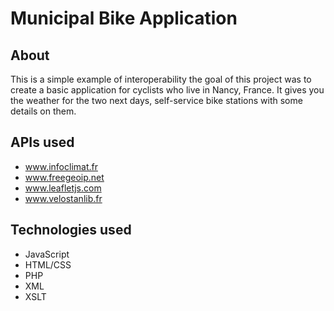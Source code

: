 # Municipal Bike Application

## About

This is a simple example of interoperability the goal of this project was to create a basic application for cyclists who live in Nancy, France. It gives you the weather for the two next days, self-service bike stations with some details on them. <br/>


## APIs used
- www.infoclimat.fr
- www.freegeoip.net
- www.leafletjs.com
- www.velostanlib.fr


## Technologies used
- JavaScript
- HTML/CSS
- PHP
- XML
- XSLT
